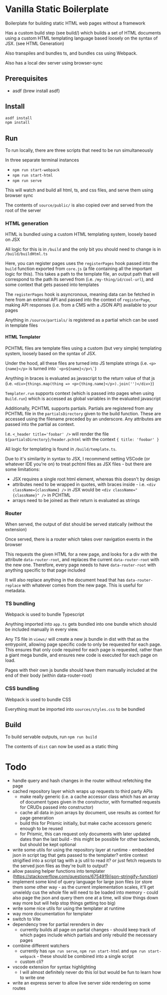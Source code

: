 # Vanilla Static Boilerplate

Boilerplate for building static HTML web pages without a framework

Has a custom build step (see build/) which builds a set of HTML documents using a custom HTML templating language based loosely on the syntax of JSX. (see HTML Generation)

Also transpiles and bundles ts, and bundles css using Webpack.

Also has a local dev server using browser-sync

## Prerequisites

- asdf (brew install asdf)

## Install

```sh
asdf install
npm install
```

## Run

To run locally, there are three scripts that need to be run simultaneously

In three separate terminal instances

- `npm run start-webpack`
- `npm run start-html`
- `npm run serve`

This will watch and build all html, ts, and css files, and serve them using browser sync

The contents of `source/public/` is also copied over and served from the root of the server

### HTML generation

HTML is bundled using a custom HTML templating system, loosely based on JSX

All logic for this is in `/build` and the only bit you should need to change is in `/build/buildHtml.ts`

Here, you can register pages uses the `registerPages` hook passed into the `build` function exported from `core.js` (a file containing all the important logic for this). This takes a path to the template file, an output path that will correspond to the path its served from (i.e. `/my-thing/id/cool-url`), and some context that gets passed into templates

The `registerPages` hook is asyncronous, meaning data can be fetched in here from an external API and passed into the context of `registerPage`, making API responses (i.e. from a CMS with a JSON API) available to your pages

Anything in `/source/partials/` is registered as a partial which can be used in template files

#### HTML Templater

PCHTML files are template files using a custom (but very simple) templating system, loosely based on the syntax of JSX.

Under the hood, all these files are turned into JS template strings (i.e. `<p>{name}</p>` is turned into `` `<p>${name}</p>\` ``)

Anything in braces is evaluated as javascript to the return value of that js (i.e. `<div>{things.map(thing => <p>{thing.name}</p>).join('')</div>}`)

`Templater.run` supports context (which is passed into pages when using `Build.run`) which is accessed as global variables in the evaluated javascript

Additionally, PCHTML supports partials. Partials are registered from any PCHTML file in the `partialsDirectory` given to the build function. These are accessed using the filename preceded by an underscore. Any attributes are passed into the partial as context.

I.e. `<_header title='foobar' />` will render the file `${partialsDirectory}/header.pchtml` with the context `{ title: 'foobar' }`

All logic for templating is found in `/build/template.ts`.

Due to it's similarity in syntax to JSX, I recommend setting VSCode (or whatever IDE you're on) to treat pchtml files as JSX files - but there are some limitations:

- JSX requires a single root html element, whereas this doesn't by design
- attributes need to be wrapped in quotes, with braces inside - i.e. `<div className={className} />` in JSX would be `<div className="{className}" />` in PCHTML
- arrays need to be joined as their return is evaluated as strings

### Router

When served, the output of dist should be served statically (without the extension)

Once served, there is a router which takes over navigation events in the browser

This requests the given HTML for a new page, and looks for a div with the attribute `data-router-root`, and replaces the current `data-router-root` with the new one. Therefore, every page needs to have `data-router-root` with anything specific to that page included

It will also replace anything in the document head that has `data-router-replace` with whatever comes from the new page. This is useful for metadata.

### TS bundling

Webpack is used to bundle Typescript

Anything imported into `app.ts` gets bundled into one bundle which should be included manually in every view.

Any TS file in `views/` will create a new js bundle in dist with that as the entrypoint, allowing page specific code to only be requested for each page. This ensures that only code required for each page is requested, rather than a giant mega bundle, and ensures new code is executed for each page on load.

Pages with their own js bundle should have them manually included at the end of their body (within data-router-root)

### CSS bundling

Webpack is used to bundle CSS

Everything must be imported into `sources/styles.css` to be bundled

## Build

To build servable outputs, run `npm run build`

The contents of `dist` can now be used as a static thing

# Todo

- handle query and hash changes in the router without refetching the page
- cached repository layer which wraps up requests to third party APIs
  - make really generic (i.e. a cache accessor class which has an array of document types given in the constructor, with formatted requests for CRUDs passed into constructor)
  - cache all data in json arrays by document, use results as context for page generation
  - build this for Prismic initially, but make cache accessors generic enough to be reused
  - for Prismic, this can request only documents with later updated dates than the last build - this might be possible for other backends, but should be kept optional
- write some utils for using the repository layer at runtime - embedded json in script tag that gets passed to the templater? entire context strigified into a script tag with a js util to read it? or just fetch requests to the served json files as they're built to output?
- allow passing helper functions into templater (https://stackoverflow.com/questions/6754919/json-stringify-function)
- implement some kind of query language for large json files (or store them some other way - as the current implementation scales, it'll get unwieldy cus the whole file will need to be loaded into memory - could also page the json and query them one at a time, will slow things down way more but will help stop things getting too big)
- write some nice utils for using the templater at runtime
- way more documentation for templater
- switch to Vite
- dependency tree for partial rerenders in dev
  - currently builds all page on partial changes - should keep track of which pages include which partials and only rebuild the necessary pages
- combine different watchers
  - currently has `npm run serve`, `npm run start-html` and `npm run start-webpack` - these should be combined into a single script
  - custom cli?
- vscode extension for syntax highlighting
  - I will almost definitely never do this lol but would be fun to learn how to write one
- write an express server to allow live server side rendering on some routes
